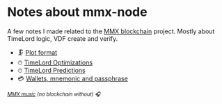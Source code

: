 # Notes about mmx-node

A few notes I made related to the [MMX blockchain](https://github.com/madMAx43v3r/mmx-node) project. Mostly about TimeLord logic, VDF create and verify.

- &#x1F5DC; [Plot format](https://github.com/voidxno/mmx-node-notes/wiki/Plot-format)
- &#x23F1; [TimeLord Optimizations](https://github.com/voidxno/mmx-node-notes/wiki/TimeLord-Optimizations)
- &#x23F1; [TimeLord Predictions](https://github.com/voidxno/mmx-node-notes/wiki/TimeLord-Predictions)
- &#x1F4B3; [Wallets, mnemonic and passphrase](https://github.com/voidxno/mmx-node-notes/wiki/Wallets,-mnemonic-and-passphrase)

_<sup>[MMX music](https://voidxno.github.io/mmx-node-notes/mmx_music) (no blockchain without) &#x1F3A7;</sup>_
